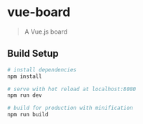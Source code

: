 # vue-board

> A Vue.js board

## Build Setup

``` bash
# install dependencies
npm install

# serve with hot reload at localhost:8080
npm run dev

# build for production with minification
npm run build

```
